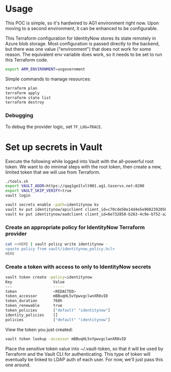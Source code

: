 # Usage
This POC is simple, so it's hardwired to AG1 environment right now. Upon moving to a second environment, it can be enhanced to be configurable.

This Terraform configuration for IdentityNow stores its state remotely in Azure blob storage. Most configuration is passed directly to the backend, but there was one value ("environment")
that does not work for some reason. The equivalent env variable does work, so it needs to be set to run this Terraform code.
```bash
export ARM_ENVIRONMENT=usgovernment
```

Simple commands to manage resources:
```bash
terraform plan
terraform apply
terraform state list
terraform destroy
```

### Debugging
To debug the provider logic, set `TF_LOG=TRACE`.

# Set up secrets in Vault
Execute the following while logged into Vault with the all-powerful root token. We want to do minimal steps with the root token, then create a new, limited token that we will use from Terraform.
```bash
./tools.sh
export VAULT_ADDR=https://qag1ge1lvlt001.ag1.taservs.net:8200
export VAULT_SKIP_VERIFY=true
vault login

vault secrets enable -path=identitynow kv
vault kv put identitynow/apiclient client_id=c70cde50e14d4e5e9082392056f9faf3 client_secret=<REDACTED>
vault kv put identitynow/aadclient client_id=6e732858-b263-4c9e-b752-a229626e18a7 client_secret=<redacted>
```

### Create an appropriate policy for IdentityNow Terraform provider
```bash
cat <<HERE | vault policy write identitynow -
<paste policy from vault/identitynow_policy.hcl>
HERE
```

### Create a token with access to only to IdentityNow secrets
```bash
vault token create -policy=identitynow
Key                  Value
---                  -----
token                <REDACTED>
token_accessor       mBBuqHL5vYpwvgclwnXR8vID
token_duration       768h
token_renewable      true
token_policies       ["default" "identitynow"]
identity_policies    []
policies             ["default" "identitynow"]
```
View the token you just created:
```bash
vault token lookup -accessor mBBuqHL5vYpwvgclwnXR8vID
```
Place the sensitive token value into ~/.vault-token, so that it will be used by Terraform and the Vault CLI for authenticating. This type of token will eventually be linked to LDAP auth of each user. For now, we'll just pass this one around.





